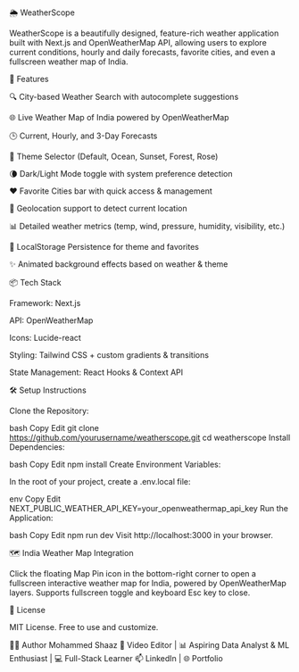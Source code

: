 🌦️ WeatherScope

WeatherScope is a beautifully designed, feature-rich weather application built with Next.js and OpenWeatherMap API, allowing users to explore current conditions, hourly and daily forecasts, favorite cities, and even a fullscreen weather map of India.

🚀 Features

🔍 City-based Weather Search with autocomplete suggestions

🌐 Live Weather Map of India powered by OpenWeatherMap

🕒 Current, Hourly, and 3-Day Forecasts

🎨 Theme Selector (Default, Ocean, Sunset, Forest, Rose)

🌘 Dark/Light Mode toggle with system preference detection

❤️ Favorite Cities bar with quick access & management

📍 Geolocation support to detect current location

📊 Detailed weather metrics (temp, wind, pressure, humidity, visibility, etc.)

💾 LocalStorage Persistence for theme and favorites

✨ Animated background effects based on weather & theme

📦 Tech Stack

Framework: Next.js

API: OpenWeatherMap

Icons: Lucide-react

Styling: Tailwind CSS + custom gradients & transitions

State Management: React Hooks & Context API

🛠️ Setup Instructions

Clone the Repository:

bash
Copy
Edit
git clone https://github.com/yourusername/weatherscope.git
cd weatherscope
Install Dependencies:

bash
Copy
Edit
npm install
Create Environment Variables:

In the root of your project, create a .env.local file:

env
Copy
Edit
NEXT_PUBLIC_WEATHER_API_KEY=your_openweathermap_api_key
Run the Application:

bash
Copy
Edit
npm run dev
Visit http://localhost:3000 in your browser.

🗺️ India Weather Map Integration

Click the floating Map Pin icon in the bottom-right corner to open a fullscreen interactive weather map for India, powered by OpenWeatherMap layers. Supports fullscreen toggle and keyboard Esc key to close.

       
📜 License

MIT License. Free to use and customize.

👨‍💻 Author
Mohammed Shaaz
🎥 Video Editor | 📊 Aspiring Data Analyst & ML Enthusiast | 💻 Full-Stack Learner
📫 LinkedIn | 🌐 Portfolio
